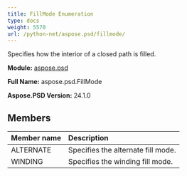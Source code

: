 ```yaml
---
title: FillMode Enumeration
type: docs
weight: 5570
url: /python-net/aspose.psd/fillmode/
---
```


Specifies how the interior of a closed path is filled.

**Module:** [aspose.psd](/psd/python-net/aspose.psd/)

**Full Name:** aspose.psd.FillMode

**Aspose.PSD Version:** 24.1.0

## **Members**
| **Member name** | **Description** |
| :- | :- |
| ALTERNATE | Specifies the alternate fill mode. |
| WINDING | Specifies the winding fill mode. |
